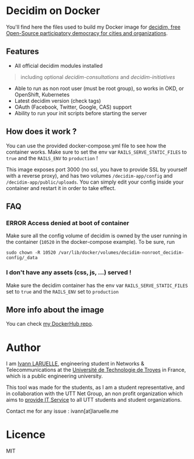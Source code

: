 # Decidim on Docker

You'll find here the files used to build my Docker image for [decidim, free Open-Source participatory democracy for cities and organizations](https://decidim.org).

## Features

* All official decidim modules installed
> including optional _decidim-consultations_ and _decidim-initiatives_
* Able to run as non root user (must be root group), so works in OKD, or OpenShift, Kubernetes
* Latest decidim version (check tags)
* OAuth (Facebook, Twitter, Google, CAS) support
* Ability to run your init scripts before starting the server

## How does it work ?

You can use the provided docker-compose.yml file to see how the container works. Make sure to set the env var `RAILS_SERVE_STATIC_FILES` to `true` and the `RAILS_ENV` to `production` !

This image exposes port 3000 (no ssl, you have to provide SSL by yourself with a reverse proxy), and has two volumes `/decidim-app/config` and `/decidim-app/public/uploads`. You can simply edit your config inside your container and restart it in order to take effect.

## FAQ

### ERROR Access denied at boot of container

Make sure all the config volume of decidim is owned by the user running in the container (`10520` in the docker-compose example). To be sure, run
```
sudo chown -R 10520 /var/lib/docker/volumes/decidim-nonroot_decidim-config/_data
```

### I don't have any assets (css, js, ...) served !

Make sure the decidim container has the env var `RAILS_SERVE_STATIC_FILES` set to `true` and the `RAILS_ENV` set to `production`

## More info about the image

You can check [my DockerHub repo](https://hub.docker.com/repository/docker/larueli/decidim-nonroot).

# Author

I am [Ivann LARUELLE](https://www.linkedin.com/in/ilaruelle/), engineering student in Networks & Telecommunications at the [Université de Technologie de Troyes](https://www.utt.fr/) in France, which is a public engineering university.

This tool was made for the students, as I am a student representative, and in collaboration with the UTT Net Group, an non profit organization which aims to [provide IT Service](https://ung.utt.fr/tech/sia) to all UTT students and student organizations.

Contact me for any issue : ivann[at]laruelle.me

# Licence

MIT
